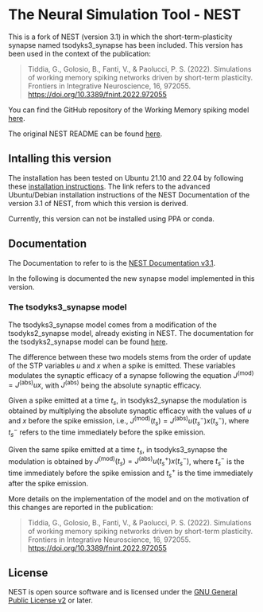 # The Neural Simulation Tool - NEST

This is a fork of NEST (version 3.1) in which the short-term-plasticity synapse named tsodyks3_synapse has been included. This version has been used in the context of the publication:

> Tiddia, G., Golosio, B., Fanti, V., & Paolucci, P. S. (2022). Simulations of working memory spiking networks driven by short-term plasticity. Frontiers in Integrative Neuroscience, 16, 972055. https://doi.org/10.3389/fnint.2022.972055

You can find the GitHub repository of the Working Memory spiking model [here](https://github.com/gmtiddia/working_memory_spiking_network).

The original NEST README can be found [here](NEST_README.md).

## Intalling this version

The installation has been tested on Ubuntu 21.10 and 22.04 by following these [installation instructions](https://nest-simulator.readthedocs.io/en/v3.1/installation/linux_install.html). The link refers to the advanced Ubuntu/Debian installation instructions of the NEST Documentation of the version 3.1 of NEST, from which this version is derived.

Currently, this version can not be installed using PPA or conda.


## Documentation

The Documentation to refer to is the [NEST Documentation v3.1](https://nest-simulator.readthedocs.io/en/v3.1/).

In the following is documented the new synapse model implemented in this version.

### The tsodyks3_synapse model

The tsodyks3_synapse model comes from a modification of the tsodyks2_synapse model, already existing in NEST. The documentation for the tsodyks2_synapse model can be found [here](https://nest-simulator.readthedocs.io/en/v3.1/models/tsodyks2_synapse.html).

The difference between these two models stems from the order of update of the STP variables *u* and *x* when a spike is emitted. These variables modulates the synaptic efficacy of a synapse following the equation $J^{(\text{mod})}=J^{(\text{abs})}ux$, with $J^{(\text{abs})}$ being the absolute synaptic efficacy.

Given a spike emitted at a time $t_s$, in tsodyks2_synapse the modulation is obtained by multiplying the absolute synaptic efficacy with the values of $u$ and $x$ before the spike emission, i.e., $J^{(\text{mod})}(t_s)=J^{(\text{abs})}u(t_s^{-})x(t_s^{-})$, where $t_s^{-}$ refers to the time immediately before the spike emission.

Given the same spike emitted at a time $t_s$, in tsodyks3_synapse the modulation is obtained by $J^{(\text{mod})}(t_s)=J^{(\text{abs})}u(t_s^{+})x(t_s^{-})$, where $t_s^{-}$ is the time immediately before the spike emission and $t_s^{+}$ is the time immediately after the spike emission.

More details on the implementation of the model and on the motivation of this changes are reported in the publication:

> Tiddia, G., Golosio, B., Fanti, V., & Paolucci, P. S. (2022). Simulations of working memory spiking networks driven by short-term plasticity. Frontiers in Integrative Neuroscience, 16, 972055. https://doi.org/10.3389/fnint.2022.972055


## License

NEST is open source software and is licensed under the [GNU General Public
License v2](https://www.gnu.org/licenses/old-licenses/gpl-2.0.en.html) or
later.




